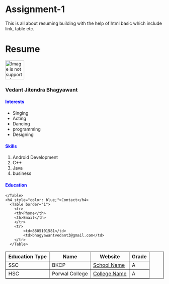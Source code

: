 # Assignment-1
This is all about resuming building with the help of html basic which include link, table etc.
<!DOCTYPE html>
<html lang="en">
  <head>
    <meta charset="UTF-8" />
    <meta http-equiv="X-UA-Compatible" content="IE=edge" />
    <meta name="viewport" content="width=device-width, initial-scale=1.0" />
    <title>Assignment 1</title>
  </head>
  <body>
    <h1>Resume</h1>
    <img
      src="140photo.jpg"
      alt="Image is not supported"
      width="60px"
      height="60px"
    />
    <h3>Vedant Jitendra Bhagyawant</h3>
    <h4 style="color: blue">Interests</h4>
    <ul>
      <li>Singing</li>
      <li>Acting</li>
      <li>Dancing</li>
      <li>programming</li>
      <li>Designing</li>
    </ul>
    <h4 style="color: blue">Skills</h4>
    <ol>
      <li>Android Development</li>
      <li>C++</li>
      <li>Java</li>
      <li>business</li>
    </ol>
    <h4 style="color: blue;">Education</h4>
    <Table border="1">
      <tr>
        <th>Education Type</th>
        <th>Name</th>
        <th>Website</th>
        <th>Grade</th>
      </tr>
      <tr>
        <td>SSC</td>
        <td>BKCP</td>
        <td><a href="https://www.youtube.com/watch?v=Syv4One1tV8">School Name</a></a></td>
        <td>A</td>
      </tr>
      <tr>
        <td>HSC</td>
        <td>Porwal College</td>
        <td><a href="http://skpckamptee.org/">College Name</a></td>
        <td>A</td>
      </tr>
      
    </Table>
    <h4 style="color: blue;">Contact</h4>
      <Table border="1">
        <tr>
        <th>Phone</th>
        <th>Email</th>
        </tr>
        <tr>
            <td>8805101581</td>
            <td>bhagyawantvedant3@gmail.com</td>
        </tr>
      </Table>
   
  </body>
</html>

